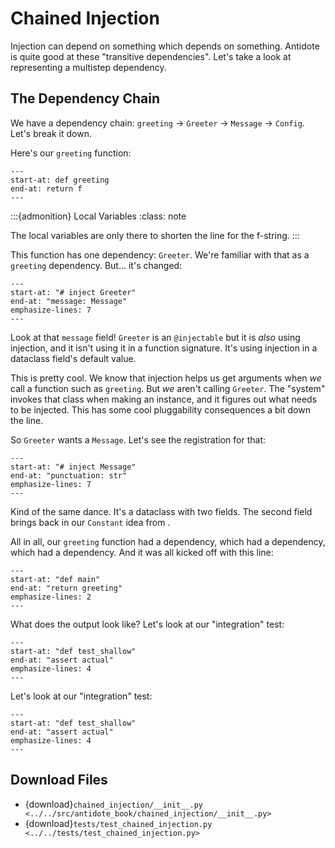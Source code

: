 # Chained Injection

Injection can depend on something which depends on something.
Antidote is quite good at these "transitive dependencies".
Let's take a look at representing a multistep dependency.

## The Dependency Chain

We have a dependency chain: `greeting` -> `Greeter` -> `Message` -> `Config`.
Let's break it down.

Here's our `greeting` function:

```{literalinclude} ../../src/antidote_book/chained_injection/__init__.py
---
start-at: def greeting
end-at: return f
---
```

:::{admonition} Local Variables
:class: note

The local variables are only there to shorten the line for the f-string.
:::

This function has one dependency: `Greeter`.
We're familiar with that as a `greeting` dependency.
But... it's changed:

```{literalinclude} ../../src/antidote_book/chained_injection/__init__.py
---
start-at: "# inject Greeter"
end-at: "message: Message"
emphasize-lines: 7
---
```

Look at that `message` field!
`Greeter` is an `@injectable` but it is _also_ using injection, and it isn't using it in a function signature.
It's using injection in a dataclass field's default value.

This is pretty cool.
We know that injection helps us get arguments when _we_ call a function such as `greeting`.
But _we_ aren't calling `Greeter`.
The "system" invokes that class when making an instance, and it figures out what needs to be injected.
This has some cool pluggability consequences a bit down the line.

So `Greeter` wants a `Message`.
Let's see the registration for that:

```{literalinclude} ../../src/antidote_book/chained_injection/__init__.py
---
start-at: "# inject Message"
end-at: "punctuation: str"
emphasize-lines: 7
---
```

Kind of the same dance.
It's a dataclass with two fields.
The second field brings back in our `Constant` idea from [](configuration_with_constants).

All in all, our `greeting` function had a dependency, which had a dependency, which had a dependency.
And it was all kicked off with this line:

```{literalinclude} ../../src/antidote_book/chained_injection/__init__.py
---
start-at: "def main"
end-at: "return greeting"
emphasize-lines: 2
---
```

What does the output look like?
Let's look at our "integration" test:

```{literalinclude} ../../tests/test_chained_injection.py
---
start-at: "def test_shallow"
end-at: "assert actual"
emphasize-lines: 4
---
```

Let's look at our "integration" test:

```{literalinclude} ../../tests/test_chained_injection.py
---
start-at: "def test_shallow"
end-at: "assert actual"
emphasize-lines: 4
---
```

## Download Files

- {download}`chained_injection/__init__.py <../../src/antidote_book/chained_injection/__init__.py>`
- {download}`tests/test_chained_injection.py <../../tests/test_chained_injection.py>`
